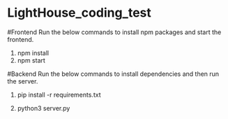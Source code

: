# LightHouse_coding_test

#Frontend
Run the below commands to install npm packages and start the frontend.

1. npm install
2. npm start

#Backend
Run the below commands to install dependencies and then run the server.

1. pip install -r requirements.txt

2. python3 server.py


